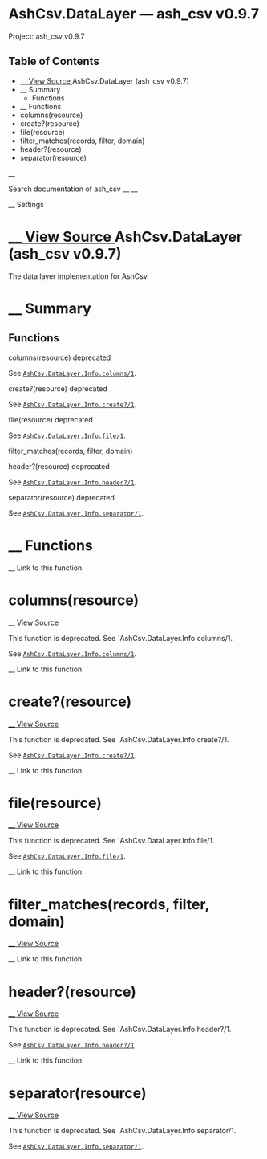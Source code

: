 # AshCsv.DataLayer — ash_csv v0.9.7

Project: ash_csv v0.9.7

## Table of Contents

- [ __ View Source ](external_link) AshCsv.DataLayer (ash_csv v0.9.7)
- __ Summary
  - Functions
- __ Functions
- columns(resource)
- create?(resource)
- file(resource)
- filter_matches(records, filter, domain)
- header?(resource)
- separator(resource)

__

Search documentation of ash_csv __ __

__ Settings

#  [ __ View Source ](external_link) AshCsv.DataLayer (ash_csv v0.9.7)

The data layer implementation for AshCsv

#  __ Summary

##  Functions

columns(resource) deprecated

See [`AshCsv.DataLayer.Info.columns/1`](external_link).

create?(resource) deprecated

See [`AshCsv.DataLayer.Info.create?/1`](external_link).

file(resource) deprecated

See [`AshCsv.DataLayer.Info.file/1`](external_link).

filter_matches(records, filter, domain)

header?(resource) deprecated

See [`AshCsv.DataLayer.Info.header?/1`](external_link).

separator(resource) deprecated

See [`AshCsv.DataLayer.Info.separator/1`](external_link).

#  __ Functions

__ Link to this function

# columns(resource)

[ __ View Source ](external_link)

This function is deprecated. See `AshCsv.DataLayer.Info.columns/1. 

See [`AshCsv.DataLayer.Info.columns/1`](external_link).

__ Link to this function

# create?(resource)

[ __ View Source ](external_link)

This function is deprecated. See `AshCsv.DataLayer.Info.create?/1. 

See [`AshCsv.DataLayer.Info.create?/1`](external_link).

__ Link to this function

# file(resource)

[ __ View Source ](external_link)

This function is deprecated. See `AshCsv.DataLayer.Info.file/1. 

See [`AshCsv.DataLayer.Info.file/1`](external_link).

__ Link to this function

# filter_matches(records, filter, domain)

[ __ View Source ](external_link)

__ Link to this function

# header?(resource)

[ __ View Source ](external_link)

This function is deprecated. See `AshCsv.DataLayer.Info.header?/1. 

See [`AshCsv.DataLayer.Info.header?/1`](external_link).

__ Link to this function

# separator(resource)

[ __ View Source ](external_link)

This function is deprecated. See `AshCsv.DataLayer.Info.separator/1. 

See [`AshCsv.DataLayer.Info.separator/1`](external_link).
